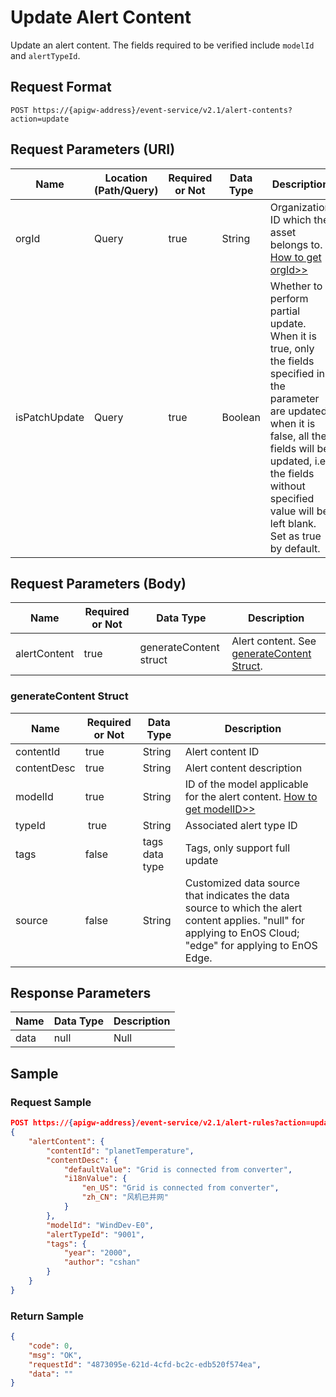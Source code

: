 # Update Alert Content

Update an alert content. The fields required to be verified include `modelId` and `alertTypeId`.

## Request Format

```
POST https://{apigw-address}/event-service/v2.1/alert-contents?action=update
```

## Request Parameters (URI)

| Name | Location (Path/Query) | Required or Not | Data Type | Description |
|---------------|------------------|----------|-----------|--------------|
| orgId         | Query            | true     | String    | Organization ID which the asset belongs to. [How to get orgId>>](/docs/api/en/2.0.9/api_faqs#how-to-get-organization-id-orgid-orgid)              |
|isPatchUpdate|Query|true|Boolean|Whether to perform partial update. <br>When it is true, only the fields specified in the parameter are updated; <br>when it is false, all the fields will be updated, i.e. the fields without specified value will be left blank. Set as true by default. |


## Request Parameters (Body)
| Name            | Required or Not | Data Type | Description |
|------|-----------------|-----------|-------------|
| alertContent          | true    | generateContent struct    | Alert content. See [generateContent Struct](update_alert_content#generatecontent-struct-generatecontent).|



### generateContent Struct <generatecontent>

| Name            | Required or Not | Data Type | Description |
|------|-----------------|-----------|-------------|
|contentId|true|String|Alert content ID|
|contentDesc|true|String|Alert content description|
| modelId          | true    | String    | ID of the model applicable for the alert content. [How to get modelID>>](/docs/api/en/2.0.9/api_faqs#how-to-get-model-id-modelid-modelid)  |
| typeId   |  true        | String       | Associated alert type ID           |
|tags|false|tags data type|Tags, only support full update|
| source |false| String |Customized data source that indicates the data source to which the alert content applies. "null" for applying to EnOS Cloud; "edge" for applying to EnOS Edge.|

## Response Parameters

| Name | Data Type     | Description          |
|-------|----------------|---------------------------|
|data | null  | Null  |




## Sample

### Request Sample

```json
POST https://{apigw-address}/event-service/v2.1/alert-rules?action=update&orgId=1c499110e8800000&isPatchUpdate=false
{
	"alertContent": {
		"contentId": "planetTemperature",
		"contentDesc": {
			"defaultValue": "Grid is connected from converter",
			"i18nValue": {
				"en_US": "Grid is connected from converter",
				"zh_CN": "风机已并网"
			}
		},
		"modelId": "WindDev-E0",
		"alertTypeId": "9001",
		"tags": {
			"year": "2000",
			"author": "cshan"
		}
	}
}
```

### Return Sample

```json
{
	"code": 0,
	"msg": "OK",
	"requestId": "4873095e-621d-4cfd-bc2c-edb520f574ea",
	"data": ""
}
```
